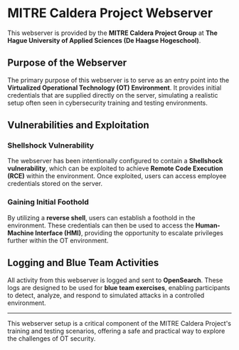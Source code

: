 # MITRE Caldera Project Webserver

This webserver is provided by the **MITRE Caldera Project Group** at **The Hague University of Applied Sciences (De Haagse Hogeschool)**.

## Purpose of the Webserver

The primary purpose of this webserver is to serve as an entry point into the **Virtualized Operational Technology (OT) Environment**. It provides initial credentials that are supplied directly on the server, simulating a realistic setup often seen in cybersecurity training and testing environments.

## Vulnerabilities and Exploitation

### Shellshock Vulnerability

The webserver has been intentionally configured to contain a **Shellshock vulnerability**, which can be exploited to achieve **Remote Code Execution (RCE)** within the environment. Once exploited, users can access employee credentials stored on the server.

### Gaining Initial Foothold

By utilizing a **reverse shell**, users can establish a foothold in the environment. These credentials can then be used to access the **Human-Machine Interface (HMI)**, providing the opportunity to escalate privileges further within the OT environment.

## Logging and Blue Team Activities

All activity from this webserver is logged and sent to **OpenSearch**. These logs are designed to be used for **blue team exercises**, enabling participants to detect, analyze, and respond to simulated attacks in a controlled environment.

---

This webserver setup is a critical component of the MITRE Caldera Project's training and testing scenarios, offering a safe and practical way to explore the challenges of OT security.
